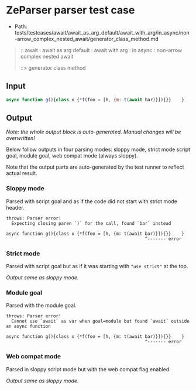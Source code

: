 # ZeParser parser test case

- Path: tests/testcases/await/await_as_arg_default/await_with_arg/in_async/non-arrow_complex_nested_await/generator_class_method.md

> :: await : await as arg default : await with arg : in async : non-arrow complex nested await
>
> ::> generator class method

## Input

`````js
async function g(){class x {*f(foo = [h, {m: t(await bar)}]){}}    }
`````

## Output

_Note: the whole output block is auto-generated. Manual changes will be overwritten!_

Below follow outputs in four parsing modes: sloppy mode, strict mode script goal, module goal, web compat mode (always sloppy).

Note that the output parts are auto-generated by the test runner to reflect actual result.

### Sloppy mode

Parsed with script goal and as if the code did not start with strict mode header.

`````
throws: Parser error!
  Expecting closing paren `)` for the call, found `bar` instead

async function g(){class x {*f(foo = [h, {m: t(await bar)}]){}}    }
                                                     ^------- error
`````

### Strict mode

Parsed with script goal but as if it was starting with `"use strict"` at the top.

_Output same as sloppy mode._

### Module goal

Parsed with the module goal.

`````
throws: Parser error!
  Cannot use `await` as var when goal=module but found `await` outside an async function

async function g(){class x {*f(foo = [h, {m: t(await bar)}]){}}    }
                                                     ^------- error
`````


### Web compat mode

Parsed in sloppy script mode but with the web compat flag enabled.

_Output same as sloppy mode._
